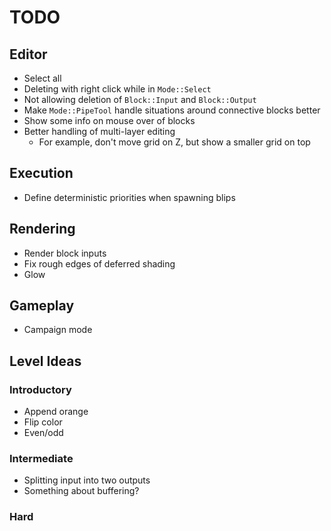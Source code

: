 # TODO
## Editor
- Select all
- Deleting with right click while in `Mode::Select`
- Not allowing deletion of `Block::Input` and `Block::Output`
- Make `Mode::PipeTool` handle situations around connective blocks better
- Show some info on mouse over of blocks
- Better handling of multi-layer editing
    - For example, don't move grid on Z, but show a smaller grid on top

## Execution
- Define deterministic priorities when spawning blips

## Rendering
- Render block inputs
- Fix rough edges of deferred shading
- Glow

## Gameplay
- Campaign mode

## Level Ideas
### Introductory
- Append orange
- Flip color
- Even/odd

### Intermediate
- Splitting input into two outputs
- Something about buffering?

### Hard
